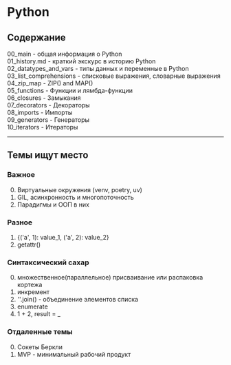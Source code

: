 # Python  
  
## Содержание    
    
00_main                  - общая информация о Python    
01_history.md            - краткий экскурс в историю Python   
02_datatypes_and_vars    - типы данных и переменные в Python      
03_list_comprehensions   - списковые выражения, словарные выражения     
04_zip_map               - ZIP() and MAP()    
05_functions             - Функции и лямбда-функции    
06_closures              - Замыкания  
07_decorators            - Декораторы      
08_imports               - Импорты      
09_generators            - Генераторы  
10_iterators             - Итераторы  
  


----
## Темы ищут место

### Важное  
0. Виртуальные окружения (venv, poetry, uv)  
1. GIL, асинхронность и многопоточность  
2. Парадигмы и ООП в них


### Разное  
1. {('a', 1): value_1, ('a', 2): value_2}  
3. getattr()  


### Синтаксический сахар  
0. множественное(параллельное) присваивание или распаковка кортежа  
1. инкремент  
2. ''.join() - объединение элементов списка  
3. enumerate  
4. 1 + 2, result = _


### Отдаленные темы  
0. Сокеты Беркли  
1. MVP - минимальный рабочий продукт
